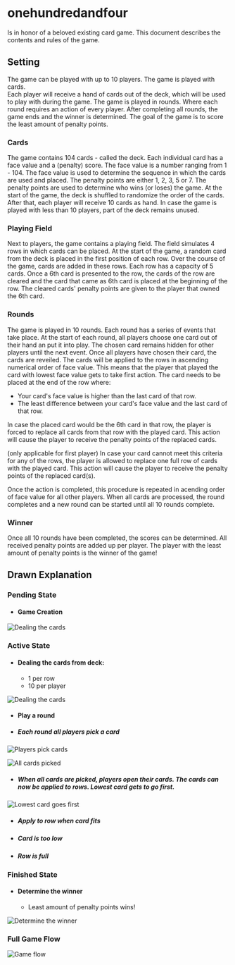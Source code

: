 # onehundredandfour

Is in honor of a beloved existing card game.
This document describes the contents and rules of the game.


## Setting
The game can be played with up to 10 players. The game is played with cards.  
Each player will receive a hand of cards out of the deck, which will be used to play with during the game.
The game is played in rounds. Where each round requires an action of every player.
After completing all rounds, the game ends and the winner is determined.
The goal of the game is to score the least amount of penalty points.


### Cards
The game contains 104 cards - called the deck. Each individual card has a face value and a (penalty) score.
The face value is a number ranging from 1 - 104. The face value is used to determine the sequence in which the cards are used and placed.
The penalty points are either 1, 2, 3, 5 or 7. The penalty points are used to determine who wins (or loses) the game.
At the start of the game, the deck is shuffled to randomize the order of the cards. After that, each player will receive 10 cards as hand. 
In case the game is played with less than 10 players, part of the deck remains unused.


### Playing Field
Next to players, the game contains a playing field. The field simulates 4 rows in which cards can be placed. 
At the start of the game, a random card from the deck is placed in the first position of each row. Over the course of the game, cards are added in these rows.
Each row has a capacity of 5 cards. Once a 6th card is presented to the row, the cards of the row are cleared and the card that came as 6th card is placed at the beginning of the row. The cleared cards' penalty points are given to the player that owned the 6th card. 


### Rounds
The game is played in 10 rounds. Each round has a series of events that take place. 
At the start of each round, all players choose one card out of their hand an put it into play. The chosen card remains hidden for other players until the next event.
Once all players have chosen their card, the cards are reveiled. The cards will be applied to the rows in ascending numerical order of face value.
This means that the player that played the card with lowest face value gets to take first action.
The card needs to be placed at the end of the row where:
- Your card's face value is higher than the last card of that row.
- The least difference between your card's face value and the last card of that row.

In case the placed card would be the 6th card in that row, the player is forced to replace all cards from that row with the played card.
This action will cause the player to receive the penalty points of the replaced cards. 

(only applicable for first player)
In case your card cannot meet this criteria for any of the rows, the player is allowed to replace one full row of cards with the played card.
This action will cause the player to receive the penalty points of the replaced card(s).

Once the action is completed, this procedure is repeated in acending order of face value for all other players.
When all cards are processed, the round completes and a new round can be started until all 10 rounds complete.


### Winner
Once all 10 rounds have been completed, the scores can be determined.
All received penalty points are added up per player. 
The player with the least amount of penalty points is the winner of the game!


## Drawn Explanation

### Pending State
- #### Game Creation

![Dealing the cards](/docs/drawings/game_creation.svg)


### Active State
- #### Dealing the cards from deck:
    - 1 per row
    - 10 per player

![Dealing the cards](/docs/drawings/deal_cards.svg)


- #### Play a round 
- ##### Each round all players pick a card
![Players pick cards](/docs/drawings/pick_cards.svg)

![All cards picked](/docs/drawings/all_cards_picked.svg)

- ##### When all cards are picked, players open their cards. The cards can now be applied to rows. Lowest card gets to go first.

![Lowest card goes first](/docs/drawings/lowest_first.svg)

- ##### Apply to row when card fits 
- ##### Card is too low
- ##### Row is full


### Finished State
- #### Determine the winner
    - Least amount of penalty points wins!

![Determine the winner](/docs/drawings/determine_winner.svg)

### Full Game Flow

![Game flow](/docs/drawings/game_flow.svg)